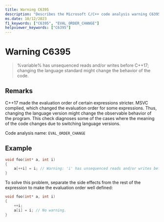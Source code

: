 ```yaml
---
title: Warning C6395
description: "Describes the Microsoft C/C++ code analysis warning C6395, its causes, and how to address it."
ms.date: 10/12/2023
f1_keywords: ["C6395", "EVAL_ORDER_CHANGE"]
helpviewer_keywords: ["C6395"]
---
```

# Warning C6395

> %variable% has unsequenced reads and/or writes before C++17; changing the language standard might change the behavior of the code.

## Remarks

C++17 made the evaluation order of certain expressions stricter. MSVC complied, which changed the evaluation order for some expressions. Thus, changing the language version might change the observable behavior of the program. This check diagnoses some of the cases where the meaning of the code changes due to switching language versions.

Code analysis name: `EVAL_ORDER_CHANGE`

## Example

```cpp
void foo(int* a, int i)
{
    a[++i] = i; // Warning: 'i' has unsequenced reads and/or writes before C++17; changing the language standard might change the behavior of the code
}
```

To solve this problem, separate the side effects from the rest of the expression to make the evaluation order well defined:

```cpp
void foo(int* a, int i)
{
    ++i;
    a[i] = i; // No warning.
}
```
